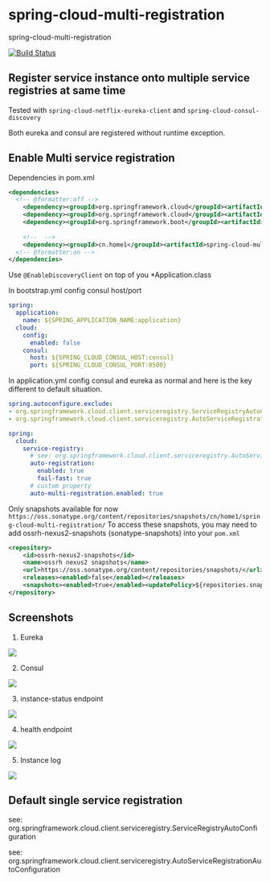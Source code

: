 # spring-cloud-multi-registration
spring-cloud-multi-registration


[![Build Status](https://travis-ci.org/cloud-ready/spring-cloud-service-discovery.svg?branch=develop)](https://travis-ci.org/cloud-ready/spring-cloud-service-discovery)


## Register service instance onto multiple service registries at same time

Tested with `spring-cloud-netflix-eureka-client` and `spring-cloud-consul-discovery`

Both eureka and consul are registered without runtime exception.


## Enable Multi service registration

Dependencies in pom.xml
```xml
<dependencies>
  <!-- @formatter:off -->
    <dependency><groupId>org.springframework.cloud</groupId><artifactId>spring-cloud-starter-netflix-eureka-client</artifactId></dependency>
    <dependency><groupId>org.springframework.cloud</groupId><artifactId>spring-cloud-starter-consul-all</artifactId></dependency>
    <dependency><groupId>org.springframework.boot</groupId><artifactId>spring-boot-starter-actuator</artifactId><scope>runtime</scope></dependency>
    
    <!--  -->
    <dependency><groupId>cn.home1</groupId><artifactId>spring-cloud-multi-registration</artifactId><version>${version}</version></dependency>
  <!-- @formatter:on -->
</dependencies>
```

Use `@EnableDiscoveryClient` on top of you *Application.class

In bootstrap.yml config consul host/port
```yaml
spring:
  application:
    name: ${SPRING_APPLICATION_NAME:application}
  cloud:
    config:
      enabled: false
    consul:
      host: ${SPRING_CLOUD_CONSUL_HOST:consul}
      port: ${SPRING_CLOUD_CONSUL_PORT:8500}
```

In application.yml config consul and eureka as normal and here is the key different to default situation.
```yaml
spring.autoconfigure.exclude:
- org.springframework.cloud.client.serviceregistry.ServiceRegistryAutoConfiguration
- org.springframework.cloud.client.serviceregistry.AutoServiceRegistrationAutoConfiguration

spring:
  cloud:
    service-registry:
      # see: org.springframework.cloud.client.serviceregistry.AutoServiceRegistrationAutoConfiguration
      auto-registration:
        enabled: true
        fail-fast: true
      # custom property
      auto-multi-registration.enabled: true
```

Only snapshots available for now `https://oss.sonatype.org/content/repositories/snapshots/cn/home1/spring-cloud-multi-registration/`
To access these snapshots, you may need to add ossrh-nexus2-snapshots (sonatype-snapshots) into your `pom.xml`
```xml
<repository>
    <id>ossrh-nexus2-snapshots</id>
    <name>ossrh nexus2 snapshots</name>
    <url>https://oss.sonatype.org/content/repositories/snapshots/</url>
    <releases><enabled>false</enabled></releases>
    <snapshots><enabled>true</enabled><updatePolicy>${repositories.snapshots.updatePolicy}</updatePolicy></snapshots>
</repository>
``` 

## Screenshots

1. Eureka

![](src/site/markdown/images/eureka.png)

2. Consul

![](src/site/markdown/images/consul.png)

3. instance-status endpoint

![](src/site/markdown/images/instance-status.png)

4. health endpoint

![](src/site/markdown/images/health.png)

5. Instance log

![](src/site/markdown/images/log.png)

## Default single service registration

see: org.springframework.cloud.client.serviceregistry.ServiceRegistryAutoConfiguration

see: org.springframework.cloud.client.serviceregistry.AutoServiceRegistrationAutoConfiguration
